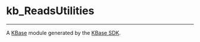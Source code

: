 
# kb_ReadsUtilities
---

A [KBase](https://kbase.us) module generated by the [KBase SDK](https://github.com/kbase/kb_sdk).


